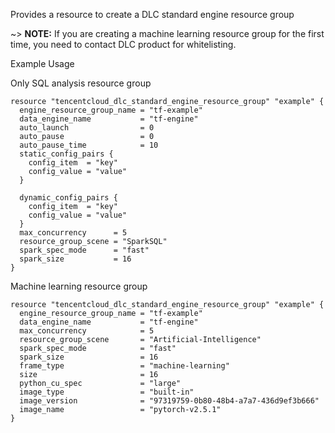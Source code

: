 Provides a resource to create a DLC standard engine resource group

~> **NOTE:** If you are creating a machine learning resource group for the first time, you need to contact DLC product for whitelisting.

Example Usage

Only SQL analysis resource group 

```hcl
resource "tencentcloud_dlc_standard_engine_resource_group" "example" {
  engine_resource_group_name = "tf-example"
  data_engine_name           = "tf-engine"
  auto_launch                = 0
  auto_pause                 = 0
  auto_pause_time            = 10
  static_config_pairs {
    config_item  = "key"
    config_value = "value"
  }

  dynamic_config_pairs {
    config_item  = "key"
    config_value = "value"
  }
  max_concurrency      = 5
  resource_group_scene = "SparkSQL"
  spark_spec_mode      = "fast"
  spark_size           = 16
}
```

Machine learning resource group

```hcl
resource "tencentcloud_dlc_standard_engine_resource_group" "example" {
  engine_resource_group_name = "tf-example"
  data_engine_name           = "tf-engine"
  max_concurrency            = 5
  resource_group_scene       = "Artificial-Intelligence"
  spark_spec_mode            = "fast"
  spark_size                 = 16
  frame_type                 = "machine-learning"
  size                       = 16
  python_cu_spec             = "large"
  image_type                 = "built-in"
  image_version              = "97319759-0b80-48b4-a7a7-436d9ef3b666"
  image_name                 = "pytorch-v2.5.1"
}
```
